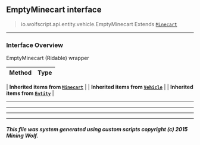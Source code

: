 ## EmptyMinecart __interface__

>io.wolfscript.api.entity.vehicle.EmptyMinecart
>Extends [`Minecart`](Minecart.md)

---

### Interface Overview

EmptyMinecart (Ridable) wrapper

Method | Type   
--- | :--- 
 |
__Inherited items from [`Minecart`](Minecart.md)__ |
 |
__Inherited items from [`Vehicle`](Vehicle.md)__ |
 |
__Inherited items from [`Entity`](../Entity.md)__ |









---



---


---


---


##### This file was system generated using custom scripts copyright (c) 2015 Mining Wolf.
	

